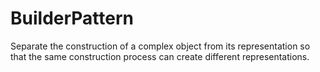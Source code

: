 # BuilderPattern
Separate the construction of a complex object from its representation so that the  same construction process can create different representations. 
